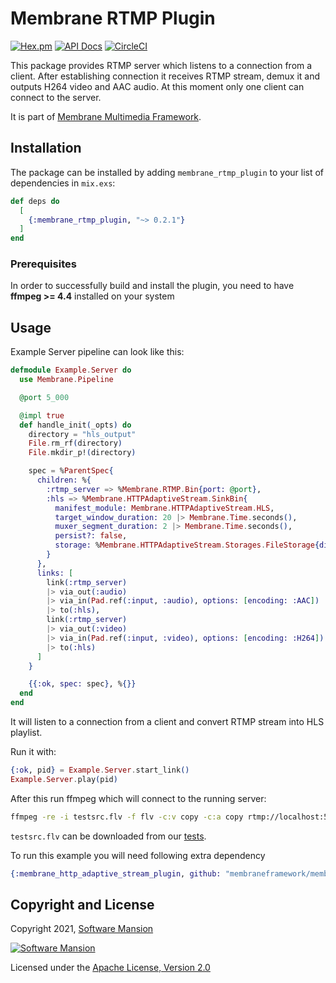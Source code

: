 # Membrane RTMP Plugin

[![Hex.pm](https://img.shields.io/hexpm/v/membrane_rtmp_plugin.svg)](https://hex.pm/packages/membrane_rtmp_plugin)
[![API Docs](https://img.shields.io/badge/api-docs-yellow.svg?style=flat)](https://hexdocs.pm/membrane_rtmp_plugin)
[![CircleCI](https://circleci.com/gh/membraneframework/membrane_rtmp_plugin.svg?style=svg)](https://circleci.com/gh/membraneframework/membrane_rtmp_plugin)

This package provides RTMP server which listens to a connection from a client.
After establishing connection it receives RTMP stream, demux it and outputs H264 video and AAC audio.
At this moment only one client can connect to the server.

It is part of [Membrane Multimedia Framework](https://membraneframework.org).

## Installation

The package can be installed by adding `membrane_rtmp_plugin` to your list of dependencies in `mix.exs`:

```elixir
def deps do
  [
    {:membrane_rtmp_plugin, "~> 0.2.1"}
  ]
end
```

### Prerequisites
In order to successfully build and install the plugin, you need to have **ffmpeg >= 4.4** installed on your system

## Usage
Example Server pipeline can look like this:

```elixir
defmodule Example.Server do
  use Membrane.Pipeline

  @port 5_000

  @impl true
  def handle_init(_opts) do
    directory = "hls_output"
    File.rm_rf(directory)
    File.mkdir_p!(directory)

    spec = %ParentSpec{
      children: %{
        :rtmp_server => %Membrane.RTMP.Bin{port: @port},
        :hls => %Membrane.HTTPAdaptiveStream.SinkBin{
          manifest_module: Membrane.HTTPAdaptiveStream.HLS,
          target_window_duration: 20 |> Membrane.Time.seconds(),
          muxer_segment_duration: 2 |> Membrane.Time.seconds(),
          persist?: false,
          storage: %Membrane.HTTPAdaptiveStream.Storages.FileStorage{directory: directory}
        }
      },
      links: [
        link(:rtmp_server)
        |> via_out(:audio)
        |> via_in(Pad.ref(:input, :audio), options: [encoding: :AAC])
        |> to(:hls),
        link(:rtmp_server)
        |> via_out(:video)
        |> via_in(Pad.ref(:input, :video), options: [encoding: :H264])
        |> to(:hls)
      ]
    }

    {{:ok, spec: spec}, %{}}
  end
end
```

It will listen to a connection from a client and convert RTMP stream into HLS playlist.

Run it with:

```elixir
{:ok, pid} = Example.Server.start_link()
Example.Server.play(pid)
```

After this run ffmpeg which will connect to the running server:

```bash
ffmpeg -re -i testsrc.flv -f flv -c:v copy -c:a copy rtmp://localhost:5000
```

`testsrc.flv` can be downloaded from our [tests](test/fixtures/testsrc.flv).

To run this example you will need following extra dependency

```elixir
{:membrane_http_adaptive_stream_plugin, github: "membraneframework/membrane_http_adaptive_stream_plugin"}
```

## Copyright and License

Copyright 2021, [Software Mansion](https://swmansion.com/?utm_source=git&utm_medium=readme&utm_campaign=membrane_rtmp_plugin)

[![Software Mansion](https://logo.swmansion.com/logo?color=white&variant=desktop&width=200&tag=membrane-github)](https://swmansion.com/?utm_source=git&utm_medium=readme&utm_campaign=membrane_rtmp_plugin)

Licensed under the [Apache License, Version 2.0](LICENSE)

